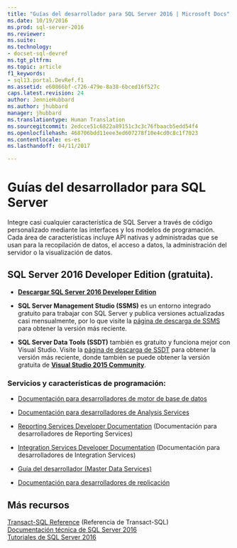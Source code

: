 ```yaml
---
title: "Guías del desarrollador para SQL Server 2016 | Microsoft Docs"
ms.date: 10/19/2016
ms.prod: sql-server-2016
ms.reviewer: 
ms.suite: 
ms.technology:
- docset-sql-devref
ms.tgt_pltfrm: 
ms.topic: article
f1_keywords:
- sql13.portal.DevRef.f1
ms.assetid: e60866bf-c726-479e-8a38-6bced16f527c
caps.latest.revision: 24
author: JennieHubbard
ms.author: jhubbard
manager: jhubbard
ms.translationtype: Human Translation
ms.sourcegitcommit: 2edcce51c6822a89151c3c3c76fbaacb5edd54f4
ms.openlocfilehash: 468706bdd11eee3ed607278f10e4cd0c8c1f7023
ms.contentlocale: es-es
ms.lasthandoff: 04/11/2017

---
```

# <a name="developer-guides-for-sql-server"></a>Guías del desarrollador para SQL Server
  Integre casi cualquier característica de SQL Server a través de código personalizado mediante las interfaces y los modelos de programación. Cada área de características incluye API nativas y administradas que se usan para la recopilación de datos, el acceso a datos, la administración del servidor o la visualización de datos.  
  
## <a name="sql-server-2016-developer-edition-free"></a>SQL Server 2016 Developer Edition (gratuita).

- [**Descargar SQL Server 2016 Developer Edition**](https://my.visualstudio.com/Downloads?q=SQL%20Server%20Developer)

- **SQL Server Management Studio (SSMS)** es un entorno integrado gratuito para trabajar con SQL Server y publica versiones actualizadas casi mensualmente, por lo que visite la [página de descarga de SSMS](https://msdn.microsoft.com/library/mt238290.aspx) para obtener la versión más reciente.

- **SQL Server Data Tools (SSDT)** también es gratuito y funciona mejor con Visual Studio. Visite la [página de descarga de SSDT](https://msdn.microsoft.com/library/mt204009.aspx) para obtener la versión más reciente, donde también se puede obtener la versión gratuita de **[Visual Studio 2015 Community](https://www.microsoft.com/en-us/download/details.aspx?id=48146)**.

  
### <a name="programmable-features-and-services"></a>Servicios y características de programación: 
 - [Documentación para desarrolladores de motor de base de datos](../relational-databases/database-engine-developer-documentation.md)  
  
  - [Documentación para desarrolladores de Analysis Services](../analysis-services/analysis-services-developer-documentation.md)  
  
 -  [Reporting Services Developer Documentation](../reporting-services/reporting-services-developer-documentation.md) (Documentación para desarrolladores de Reporting Services)  
  
  - [Integration Services Developer Documentation](../integration-services/integration-services-developer-documentation.md) (Documentación para desarrolladores de Integration Services)  
  
 -  [Guía del desarrollador (Master Data Services)](../master-data-services/develop/master-data-services-developer-documentation.md)  
  
 -  [Documentación para desarrolladores de replicación](../relational-databases/replication/concepts/replication-developer-documentation.md)  
  
## <a name="more-resources"></a>Más recursos 
 [Transact-SQL Reference](../t-sql/language-reference.md)  (Referencia de Transact-SQL)  
 [Documentación técnica de SQL Server 2016](https://msdn.microsoft.com/library/ms130214.aspx)   
 [Tutoriales de SQL Server 2016](../sql-server/tutorials-for-sql-server-2016.md)  
  
  

